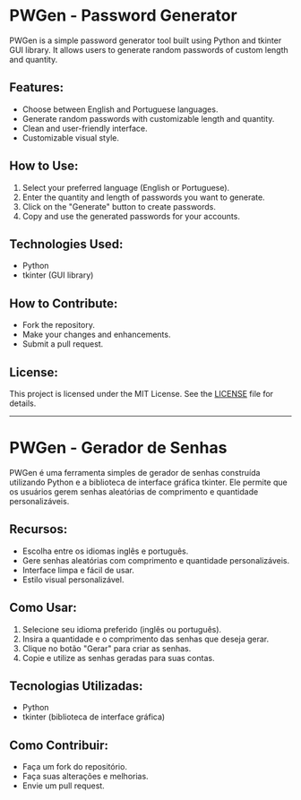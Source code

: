 # PWGen - Password Generator

PWGen is a simple password generator tool built using Python and tkinter GUI library. It allows users to generate random passwords of custom length and quantity.

## Features:
- Choose between English and Portuguese languages.
- Generate random passwords with customizable length and quantity.
- Clean and user-friendly interface.
- Customizable visual style.

## How to Use:
1. Select your preferred language (English or Portuguese).
2. Enter the quantity and length of passwords you want to generate.
3. Click on the "Generate" button to create passwords.
4. Copy and use the generated passwords for your accounts.

## Technologies Used:
- Python
- tkinter (GUI library)

## How to Contribute:
- Fork the repository.
- Make your changes and enhancements.
- Submit a pull request.

## License:
This project is licensed under the MIT License. See the [LICENSE](link-to-license) file for details.

---

# PWGen - Gerador de Senhas

PWGen é uma ferramenta simples de gerador de senhas construída utilizando Python e a biblioteca de interface gráfica tkinter. Ele permite que os usuários gerem senhas aleatórias de comprimento e quantidade personalizáveis.

## Recursos:
- Escolha entre os idiomas inglês e português.
- Gere senhas aleatórias com comprimento e quantidade personalizáveis.
- Interface limpa e fácil de usar.
- Estilo visual personalizável.

## Como Usar:
1. Selecione seu idioma preferido (inglês ou português).
2. Insira a quantidade e o comprimento das senhas que deseja gerar.
3. Clique no botão "Gerar" para criar as senhas.
4. Copie e utilize as senhas geradas para suas contas.

## Tecnologias Utilizadas:
- Python
- tkinter (biblioteca de interface gráfica)

## Como Contribuir:
- Faça um fork do repositório.
- Faça suas alterações e melhorias.
- Envie um pull request.
